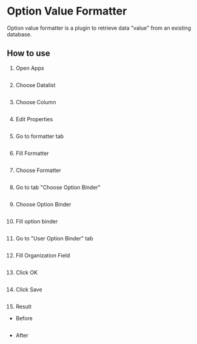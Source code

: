 # Option Value Formatter

Option value formatter is a plugin to retrieve data "value" from an existing database.


## How to use

1. Open Apps

<img src="https://raw.githubusercontent.com/kinnara-digital-studio/kecak-workflow/master/docs/assets/optionValueFormatter_openApps.png" alt="" />


2. Choose Datalist

<img src="https://raw.githubusercontent.com/kinnara-digital-studio/kecak-workflow/master/docs/assets/optionValueFormatter_chooseDatalist.png" alt="" />


3. Choose Column

<img src="https://raw.githubusercontent.com/kinnara-digital-studio/kecak-workflow/master/docs/assets/optionValueFormatter_chooseColumn.png" alt="" />


4. Edit Properties

<img src="https://raw.githubusercontent.com/kinnara-digital-studio/kecak-workflow/master/docs/assets/optionValueFormatter_properties.png" alt="" />


5. Go to formatter tab

<img src="https://raw.githubusercontent.com/kinnara-digital-studio/kecak-workflow/master/docs/assets/optionValueFormatter_tabFormatter.png" alt="" />


6. Fill Formatter

<img src="https://raw.githubusercontent.com/kinnara-digital-studio/kecak-workflow/master/docs/assets/optionValueFormatter_fillFormatter.png" alt="" />


7. Choose Formatter

<img src="https://raw.githubusercontent.com/kinnara-digital-studio/kecak-workflow/master/docs/assets/optionValueFormatter_chooseFormatter.png" alt="" />


8. Go to tab "Choose Option Binder"

<img src="https://raw.githubusercontent.com/kinnara-digital-studio/kecak-workflow/master/docs/assets/optionValueFormatter_chooseOptionBinder.png" alt="" />


9. Choose Option Binder

<img src="https://raw.githubusercontent.com/kinnara-digital-studio/kecak-workflow/master/docs/assets/optionValueFormatter_chooseOptionBinder2.png" alt="" />


10. Fill option binder

<img src="https://raw.githubusercontent.com/kinnara-digital-studio/kecak-workflow/master/docs/assets/optionValueFormatter_fillOptionBinder.png" alt="" />

11. Go to "User Option Binder" tab

<img src="https://raw.githubusercontent.com/kinnara-digital-studio/kecak-workflow/master/docs/assets/optionValueFormatter_fillOptionBinder2.png" alt="" />

12. Fill Organization Field

<img src="https://raw.githubusercontent.com/kinnara-digital-studio/kecak-workflow/master/docs/assets/optionValueFormatter_organization.png" alt="" />

13. Click OK

<img src="https://raw.githubusercontent.com/kinnara-digital-studio/kecak-workflow/master/docs/assets/optionValueFormatter_ok.png" alt="" />

14. Click Save

<img src="https://raw.githubusercontent.com/kinnara-digital-studio/kecak-workflow/master/docs/assets/optionValueFormatter_save.png" alt="" />

15. Result

- Before

<img src="https://raw.githubusercontent.com/kinnara-digital-studio/kecak-workflow/master/docs/assets/optionValueFormatter_result_before.png" alt="" />


- After

<img src="https://raw.githubusercontent.com/kinnara-digital-studio/kecak-workflow/master/docs/assets/optionValueFormatter_result_after.png" alt="" />



